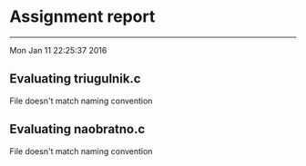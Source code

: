 # Assignment report
---
Mon Jan 11 22:25:37 2016

## Evaluating triugulnik.c

File doesn't match naming convention

## Evaluating naobratno.c

File doesn't match naming convention

